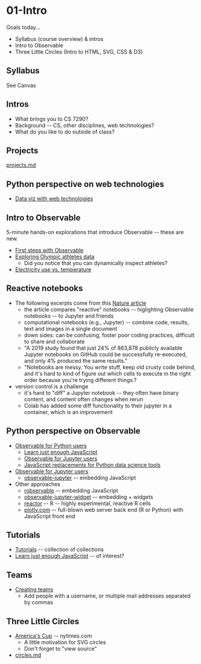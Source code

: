 
# 01-Intro

Goals today...

* Syllabus (course overview) & intros
* Intro to Observable
* Three Little Circles (Intro to HTML, SVG, CSS & D3)

## Syllabus

See Canvas

## Intros

* What brings you to CS 7290?
* Background -- CS, other disciplines, web technologies?
* What do you like to do outside of class?

## Projects

[projects.md](projects.md)

## Python perspective on web technologies

* [Data viz with web technologies](https://observablehq.com/d/6d370fb46c1bf74d)

## Intro to Observable

5-minute hands-on explorations that introduce Observable -- these are new.

* [First steps with Observable](https://observablehq.com/guide/first-steps)
* [Exploring Olympic athletes data](https://observablehq.com/guide/athletes)
  * Did you notice that you can dynamically inspect athletes?
* [Electricity use vs. temperature](https://observablehq.com/guide/electricity)

## Reactive notebooks

* The following excerpts come from this [Nature article](https://www.nature.com/articles/d41586-021-01174-w)
  * the article compares "reactive" notebooks -- higlighting Observable notebooks -- to Jupyter and friends
  * computational notebooks (e.g., Jupyter) -- combine code, results, text and images in a single document
  * down sides: can be confusing, foster poor coding practices, difficult to share and collaborate
  * "A 2019 study found that just 24% of 863,878 publicly available Jupyter notebooks on GitHub could be successfully re-executed, and only 4% produced the same results."
  * "Notebooks are messy. You write stuff, keep old crusty code behind, and it's hard to kind of figure out which cells to execute in the right order because you're trying different things.?
* version control is a challenge
  * it's hard to "diff" a Jupyter notebook -- they often have binary content, and content often changes when rerun
  * Colab has added some diff functionality to their jupyter in a container, which is an improvement

## Python perspective on Observable

* [Observable for Python users](https://observablehq.com/collection/@observablehq/observable-for-python-users)
  * [Learn just enough JavaScript](https://observablehq.com/@observablehq/learn-just-enough-javascript-python-users?collection=@observablehq/observable-for-python-users)
  * [Observable for Jupyter users](https://observablehq.com/@observablehq/observable-for-jupyter-users?collection=@observablehq/observable-for-python-users)
  * [JavaScript replacements for Python data science tools](https://observablehq.com/@observablehq/javascript-replacements-for-python-data-science-tools?collection=@observablehq/observable-for-python-users)
* [Observable for Jupyter users](https://observablehq.com/collection/@observablehq/observable-for-jupyter-users)
  * [observable-jupyter](https://github.com/thomasballinger/observable-jupyter) -- embedding JavaScript
* Other approaches
  * [robservable](https://juba.github.io/robservable/articles/introduction.html) -- embedding JavaScript
  * [observable-jupyter-widget](https://github.com/thomasballinger/observable-jupyter-widget) -- embedding + widgets
  * [reactor](https://github.com/herbps10/reactor) -- R -- highly experimental, reactive R cells
  * [plotly.com](https://plotly.com/) -- full-blown web server back end (R or Python) with JavaScript front end

## Tutorials

* [Tutorials](https://observablehq.com/tutorials) -- collection of collections
* [Learn just enough JavaScript](https://observablehq.com/@observablehq/learn-javascript-introduction) -- of interest?

## Teams

* [Creating teams](https://observablehq.com/@observablehq/team-creation-and-administration?collection=@observablehq/workspaces)
  * Add people with a username, or multiple mail addresses separated by commas

## Three Little Circles

* [America's Cup](https://archive.nytimes.com/www.nytimes.com/interactive/2013/09/25/sports/americas-cup-course.html) -- nytimes.com
  * A little motivation for SVG circles
  * Don't forget to "view source"
* [circles.md](circles.md)
